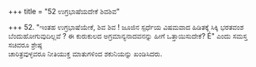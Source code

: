 +++
title = "52 ಉಗ್ರಭಾಷೆಯದೇಕೆ ಶಿವಶಿವ"

+++
52. "ಇಂತಹ ಉಗ್ರಭಾಷೆಯೇಕೆ, ಶಿವ ಶಿವ ! ಜೂಜಿನ ಸ್ಪರ್ಧೆಯ ವಿಷಮವಾದ ಹಿಡಿತಕ್ಕೆ ಸಿಕ್ಕಿ ಭರತವಂಶ ಬೆಂದುಹೋಗುವುದಿಲ್ಲವೆ ? ಈ ಕುರುಕುಲದ ಅಗ್ರಮಾನ್ಯನಾದವನನ್ನು ಹೀಗೆ ಒತ್ತಾಯಿಸುದೇಕೆ? É" ಎಂದು ಸಮಸ್ತ ಸಚಿವರೂ ಶ್ರೇಷ್ಠ   
ಚಾರಿತ್ರವುಳ್ಳವರೂ ನೀತಿಯುಕ್ತ ಮಾತುಗಳಿಂದ ಶಕುನಿಯನ್ನು ಖಂಡಿಸಿದರು.